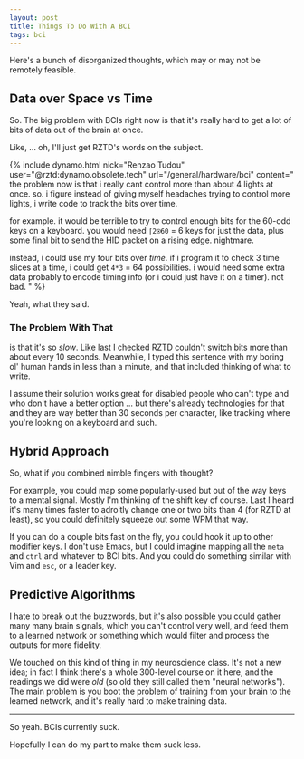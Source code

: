 ```yaml
---
layout: post
title: Things To Do With A BCI
tags: bci
---
```


Here's a bunch of disorganized thoughts, which may or may not be remotely feasible.

## Data over Space vs Time

So. The big problem with BCIs right now is that it's really hard to get a lot of bits
of data out of the brain at once.

Like, ... oh, I'll just get RZTD's words on the subject.

{% include dynamo.html 
    nick="Renzao Tudou" user="@rztd:dynamo.obsolete.tech" url="/general/hardware/bci" 
    content="
the problem now is that i really cant control more than about 4 
lights at once. so. i figure instead of giving myself headaches trying to
control more lights, i write code to track the bits over time.

for example. it would be terrible to try to control enough
bits for the 60-odd keys on a keyboard. you would need `⌈2⍟60` = 6 keys for
just the data, plus some final bit to send the HID packet on a rising edge. nightmare.

instead, i could use my four bits over *time*. if i program it to check 3 time slices
at a time, i could get `4*3` = 64 possibilities. i would need some extra data probably
to encode timing info (or i could just have it on a timer). not bad.
"
%}

Yeah, what they said.

### The Problem With That

is that it's so *slow*. Like last I checked RZTD couldn't switch bits more than about every 10 seconds.
Meanwhile, I typed this sentence with my boring ol' human hands in less than a minute, and that included
thinking of what to write.

I assume their solution works great for disabled people who can't type and who don't have a better
option ... but there's already technologies for that and they are way better than 30 seconds per character,
like tracking where you're looking on a keyboard and such.

## Hybrid Approach

So, what if you combined nimble fingers with thought?

For example, you could map some popularly-used but out of the way keys to a mental signal.
Mostly I'm thinking of the shift key of course. Last I heard it's many times faster to adroitly change one or 
two bits than 4 (for RZTD at least), so you could definitely squeeze out some WPM that way.

If you can do a couple bits fast on the fly, you could hook it up to other modifier keys. 
I don't use Emacs, but I could imagine mapping all the `meta` and `ctrl` and whatever to BCI bits.
And you could do something similar with Vim and `esc`, or a leader key.

## Predictive Algorithms

I hate to break out the buzzwords, but it's also possible you could gather many many brain signals, which you can't control
very well, and feed them to a learned network or something which would filter and process the outputs for more
fidelity.

We touched on this kind of thing in my neuroscience class. It's not a new idea; in fact I think there's a whole 
300-level course on it here, and the readings we did were *old* (so old they still called them "neural networks").
The main problem is you boot the problem of training from your brain to the learned network, and it's really hard
to make training data.

---

So yeah. BCIs currently suck.

Hopefully I can do my part to make them suck less.

